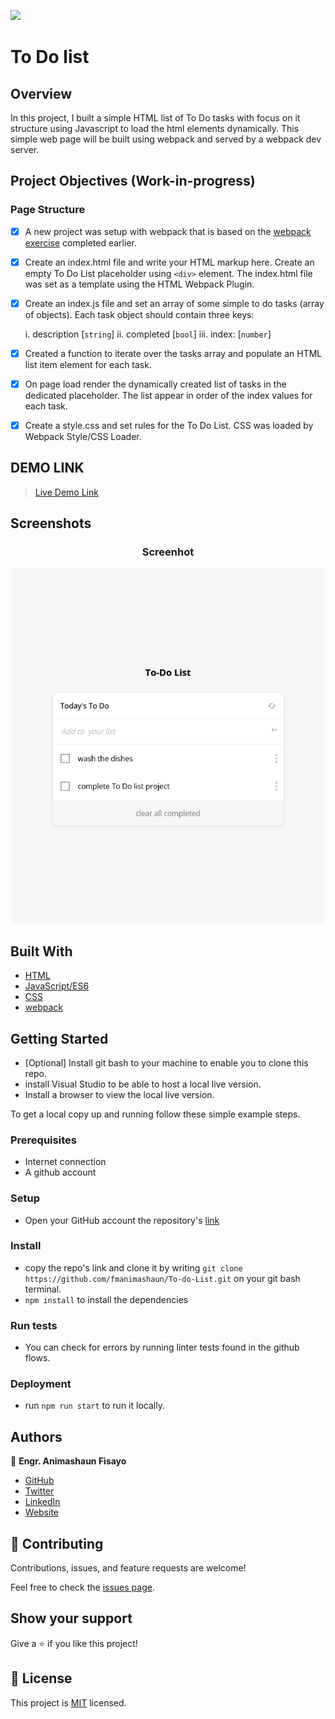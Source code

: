 ![](https://img.shields.io/badge/fmanimashaun-green)

# To Do list

## Overview

In this project, I built a simple HTML list of To Do tasks with focus on it structure using Javascript to load the html elements dynamically. This simple web page will be built using webpack and served by a webpack dev server.

## Project Objectives (Work-in-progress)
### Page Structure

- [x] A new project was setup with webpack that is based on the [webpack exercise](https://github.com/fmanimashaun/webpack-boilerplate) completed earlier.
- [x] Create an index.html file and write your HTML markup here. Create an empty To Do List placeholder using `<div>` element. The index.html file was set as a template using the HTML Webpack Plugin.
- [x] Create an index.js file and set an array of some simple to do tasks (array of objects). Each task object should contain three keys:

    i.    description [`string`]
    ii.   completed [`bool`]
    iii.  index: [`number`]

- [x] Created a function to iterate over the tasks array and populate an HTML list item element for each task.
- [x] On page load render the dynamically created list of tasks in the dedicated placeholder. The list appear in order of the index values for each task.
- [x] Create a style.css and set rules for the To Do List. CSS was loaded by Webpack Style/CSS Loader.
## DEMO LINK

> [Live Demo Link](https://fmanimashaun.github.io/To-do-List/)

## Screenshots

<h3 align="center">Screenhot</h3>
<p align="center">
  <img width="500" src="screenshot/demo.png">
</P>

## Built With

- [HTML](https://developer.mozilla.org/en-US/docs/Web/HTML)
- [JavaScript/ES6](https://262.ecma-international.org/6.0/)
- [CSS](https://developer.mozilla.org/en-US/docs/Web/CSS)
- [webpack](https://webpack.js.org/)


## Getting Started

- [Optional] Install git bash to your machine to enable you to clone this repo.
- install Visual Studio to be able to host a local live version.
- Install a browser to view the local live version.

To get a local copy up and running follow these simple example steps.

### Prerequisites

- Internet connection
- A github account

### Setup

- Open your GitHub account the repository's [link](https://github.com/fmanimashaun/To-do-List)

### Install

- copy the repo's link and clone it by writing `git clone https://github.com/fmanimashaun/To-do-List.git` on your git bash terminal.
- `npm install` to install the dependencies

### Run tests

- You can check for errors by running linter tests found in the github flows.

### Deployment

- run `npm run start` to run it locally.

## Authors

👤 **Engr. Animashaun Fisayo**

- [GitHub](https://github.com/fmanimashaun)
- [Twitter](https://twitter.com/fmanimashaun)
- [LinkedIn](https://www.linkedin.com/in/fmanimashaun/)
- [Website](https://fmanimashaun.com)

## 🤝 Contributing

Contributions, issues, and feature requests are welcome!

Feel free to check the [issues page](../../issues/).

## Show your support

Give a ⭐️ if you like this project!

## 📝 License

This project is [MIT](./LICENSE) licensed.
